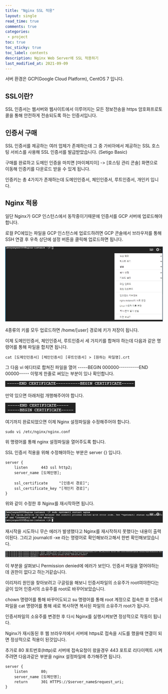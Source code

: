 ```yaml
---
title: "Nginx SSL 적용" 
layout: single    
read_time: true    
comments: true   
categories: 
 - project  
toc: true    
toc_sticky: true    
toc_label: contents    
description: Nginx Web Server에 SSL 적용하기
last_modified_at: 2021-09-09     
---
```


서버 환경은 GCP(Google Cloud Platform), CentOS 7 입니다.

 

## SSL이란?

SSL 인증서는 웹서버와 웹사이트에서 이루어지는 모든 정보전송을 https 암호화프로토콜을 통해 안전하게 전송되도록 하는 인증서입니다.

 

## 인증서 구매

SSL 인증서를 제공하는 여러 업체가 존재하는데 그 중 가비아에서 제공하는 SSL 호스팅 서비스를 사용해 SSL 인증서를 발급받았습니다. (Setigo Basic)

구매를 완료하고 도메인 인증을 마치면 [마이페지이] -> [호스팅 관리 콘솔] 화면으로 이동해 인증키를 다운로드 받을 수 있게 됩니다.

인증키는 총 4가지가 존재하는데 도메인인증서, 체인인증서, 루트인증서, 개인키 입니다.

 

## Nginx 적용

일단 Nginx가 GCP 인스턴스에서 동작중이기때문에 인증서를 GCP 서버에 업로드해야합니다.

로컬 PC에있는 파일을 GCP 인스턴스에 업로드하려면 GCP 콘솔에서 브라우저를 통해 SSH 연결 후 우측 상단에 설정 버튼을 클릭해 업로드하면 됩니다.

![1](/assets/image/nginx_ssl/1.png)

4종류의 키를 모두 업로드하면 /home/[user] 경로에 키가 저장이 됩니다.

이제 도메인인증서, 체인인증서, 루트인증서 세 가지키를 합쳐야 하는데 다음과 같은 명령어를 통해 파일을 합치면 됩니다.

```
cat [도메인인증서] [체인인증서] [루트인증서] > [원하는 파일명].crt
```

 

그 다음 vi 에디터로 합쳐진 파일을 열어 -----BEGIN 000000----------END 00000----- 이렇게 한줄로 써있는 부분이 있나 확인합니다.

![2](/assets/image/nginx_ssl/2.png)

 만약 있으면 아래처럼 개행해주어야 합니다.

![3](/assets/image/nginx_ssl/3.png)

여기까지 완료되었으면 이제 Nginx 설정파일을 수정해주어야 합니다.

```
sudo vi /etc/nginx/nginx.conf
```

위 명령어를 통해 nginx 설정파일을 열어주도록 합니다.

 

SSL 인증서 적용을 위해 수정해야하는 부분은 server {} 입니다.

```
server {
	listen		443 ssl http2;
	server_name	[도메인명];
    
	ssl_certificate		"[인증서 경로]";
	ssl_certificate_key	"[개인키 경로]";
}
```

위와 같이 수정한 후 Nginx를 재시작하면 됩니다.

![4](/assets/image/nginx_ssl/4.png)

재시작을 시도하니 무슨 에러가 발생했다고 Nginx를 재시작하지 못했다는 내용이 출력이된다. 그리고 journalctl -xe 라는 명령어로 확인해보라고해서 한번 확인해보았습니다.

![5](/assets/image/nginx_ssl/5.png)

이 부분을 살펴보니 Permission denied에 에러가 보인다. 인증서 파일을 열어야하는데 권한이 없다고 하는거같습니다.

이리저리 원인을 찾아보려고 구글링을 해보니 인증서파일의 소유주가 root여야한다는 글이 있어 인증서의 소유주를 root로 바꾸어보았습니다.

 

chown 명령어를 통해 바꾸어도되고 su 명령어를 통해 root 계정으로 접속한 후 인증서 파일을 cat 명령어를 통해 새로 복사하면 복사된 파일의 소유주가 root가 됩니다.

인증서파일의 소유주를 변경한 후 다시 Nginx를 실행시켜보면 정상적으로 작동이 됩니다.

Nginx가 재시동된 후 웹 브라우저에서 서버에 https로 접속을 시도를 했을때 연결이 되면 정상적으로 적용이 된것입니다. 

추가로 80 포트번호(http)로 서버에 접속요청이 왔을경우 443 포트로 리다이렉트 시켜주려면 다음과같은 부분을 nginx 설정파일에 추가해주면 됩니다.

```
server {
	listen		80;
	server_name	[도메인명];
	return		301 HTTPS://$server_name$request_uri;
}
```
